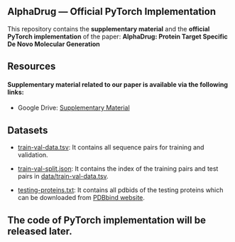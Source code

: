 ## AlphaDrug — Official PyTorch Implementation

This repository contains  the **supplementary material** and  the **official PyTorch implementation** of the paper: **AlphaDrug: Protein Target
Specific De Novo Molecular Generation**


## Resources


#### Supplementary material related to our paper is available via the following links:

- Google Drive: [Supplementary Material](https://drive.google.com/drive/folders/1myoeLdsOYz8mSvYEhSdMfUszUJlaJR3u?usp=sharing)

## Datasets

- [train-val-data.tsv](https://drive.google.com/drive/folders/1myoeLdsOYz8mSvYEhSdMfUszUJlaJR3u?usp=sharing): It contains all sequence pairs for training and validation.

- [train-val-split.json](https://github.com/CMACH508/AlphaDrug/blob/main/data/train-val-split.json): It contains the index of the training pairs and test pairs in [data/train-val-data.tsv](https://drive.google.com/drive/folders/1myoeLdsOYz8mSvYEhSdMfUszUJlaJR3u?usp=sharing).

- [testing-proteins.txt](https://github.com/CMACH508/AlphaDrug/blob/main/data/testing-proteins-100.txt): It contains all pdbids of the testing proteins which can be downloaded from [PDBbind website](http://www.pdbbind.org.cn/).

## The code of PyTorch implementation will be released later.<br /><br />